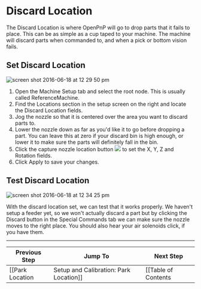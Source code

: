 # Discard Location
The Discard Location is where OpenPnP will go to drop parts that it fails to place. This can be as simple as a cup taped to your machine. The machine will discard parts when commanded to, and when a pick or bottom vision fails.

## Set Discard Location
![screen shot 2016-06-18 at 12 29 50 pm](https://cloud.githubusercontent.com/assets/1182323/16173259/60369a20-3550-11e6-958a-af61e601b540.png)

1. Open the Machine Setup tab and select the root node. This is usually called ReferenceMachine.
2. Find the Locations section in the setup screen on the right and locate the Discard Location fields.
3. Jog the nozzle so that it is centered over the area you want to discard parts to.
4. Lower the nozzle down as far as you'd like it to go before dropping a part. You can leave this at zero if your discard bin is high enough, or lower it to make sure the parts will definitely fall in the bin.
5. Click the capture nozzle location button ![](https://rawgit.com/openpnp/openpnp/develop/src/main/resources/icons/capture-nozzle.svg) to set the X, Y, Z and Rotation fields.
6. Click Apply to save your changes.

## Test Discard Location
![screen shot 2016-06-18 at 12 34 25 pm](https://cloud.githubusercontent.com/assets/1182323/16173276/021ea7a6-3551-11e6-917d-e3ed680d4d46.png)

With the discard location set, we can test that it works properly. We haven't setup a feeder yet, so we won't actually discard a part but by clicking the Discard button in the Special Commands tab we can make sure the nozzle moves to the right place. You should also hear your air solenoids click, if you have them.

***

| Previous Step                 | Jump To                 | Next Step                                   |
| ----------------------------- | ----------------------- | ------------------------------------------- |
| [[Park Location|Setup and Calibration: Park Location]] | [[Table of Contents|Setup and Calibration]] | [[Feeders|Setup and Calibration: Feeders]] |